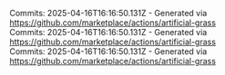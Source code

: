 Commits: 2025-04-16T16:16:50.131Z - Generated via https://github.com/marketplace/actions/artificial-grass
<br>
Commits: 2025-04-16T16:16:50.131Z - Generated via https://github.com/marketplace/actions/artificial-grass
<br>
Commits: 2025-04-16T16:16:50.131Z - Generated via https://github.com/marketplace/actions/artificial-grass
<br>
